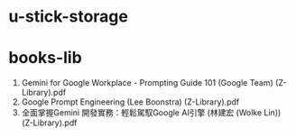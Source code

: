 # u-stick-storage
# books-lib
1. Gemini for Google Workplace - Prompting Guide 101 (Google Team) (Z-Library).pdf
2. Google Prompt Engineering (Lee Boonstra) (Z-Library).pdf
3. 全面掌握Gemini 開發實務：輕鬆駕馭Google AI引擎 (林建宏 (Wolke Lin)) (Z-Library).pdf
